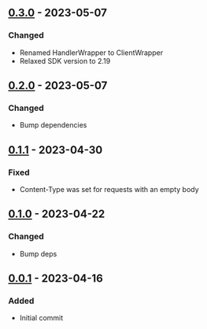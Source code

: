 ## [0.3.0] - 2023-05-07
### Changed
- Renamed HandlerWrapper to ClientWrapper
- Relaxed SDK version to 2.19

## [0.2.0] - 2023-05-07
### Changed
- Bump dependencies

## [0.1.1] - 2023-04-30
### Fixed
- Content-Type was set for requests with an empty body

## [0.1.0] - 2023-04-22
### Changed
- Bump deps

## [0.0.1] - 2023-04-16
### Added
- Initial commit

[0.3.0]: https://github.com/f3ath/dart-http-interop-http/compare/0.2.0...0.3.0
[0.2.0]: https://github.com/f3ath/dart-http-interop-http/compare/0.1.1...0.2.0
[0.1.1]: https://github.com/f3ath/dart-http-interop-http/compare/0.1.0...0.1.1
[0.1.0]: https://github.com/f3ath/dart-http-interop-http/compare/0.0.1...0.1.0
[0.0.1]: https://github.com/f3ath/dart-http-interop-http/releases/tag/0.0.1